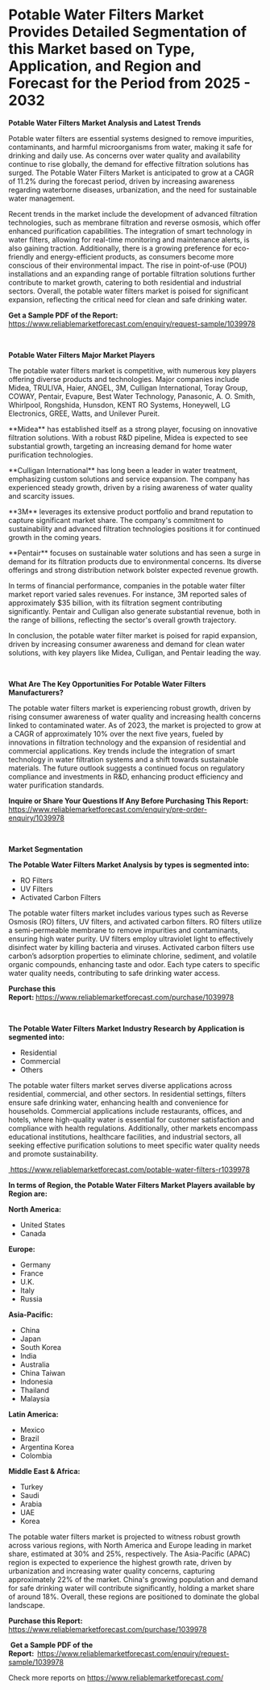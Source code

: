 <p><h1>Potable Water Filters Market Provides Detailed Segmentation of this Market based on Type, Application, and Region and Forecast for the Period from 2025 - 2032</h1></p><p><strong>Potable Water Filters Market Analysis and Latest Trends</strong></p>
<p><p>Potable water filters are essential systems designed to remove impurities, contaminants, and harmful microorganisms from water, making it safe for drinking and daily use. As concerns over water quality and availability continue to rise globally, the demand for effective filtration solutions has surged. The Potable Water Filters Market is anticipated to grow at a CAGR of 11.2% during the forecast period, driven by increasing awareness regarding waterborne diseases, urbanization, and the need for sustainable water management.</p><p>Recent trends in the market include the development of advanced filtration technologies, such as membrane filtration and reverse osmosis, which offer enhanced purification capabilities. The integration of smart technology in water filters, allowing for real-time monitoring and maintenance alerts, is also gaining traction. Additionally, there is a growing preference for eco-friendly and energy-efficient products, as consumers become more conscious of their environmental impact. The rise in point-of-use (POU) installations and an expanding range of portable filtration solutions further contribute to market growth, catering to both residential and industrial sectors. Overall, the potable water filters market is poised for significant expansion, reflecting the critical need for clean and safe drinking water.</p></p>
<p><strong>Get a Sample PDF of the Report:&nbsp;</strong> <a href="https://www.reliablemarketforecast.com/enquiry/request-sample/1039978?utm_campaign=2293&utm_medium=2&utm_source=Github&utm_content=ia&utm_term=11042025&utm_id=potable-water-filters">https://www.reliablemarketforecast.com/enquiry/request-sample/1039978</a></p>
<p>&nbsp;</p>
<p><strong>Potable Water Filters Major Market Players</strong></p>
<p><p>The potable water filters market is competitive, with numerous key players offering diverse products and technologies. Major companies include Midea, TRULIVA, Haier, ANGEL, 3M, Culligan International, Toray Group, COWAY, Pentair, Evapure, Best Water Technology, Panasonic, A. O. Smith, Whirlpool, Rongshida, Hunsdon, KENT RO Systems, Honeywell, LG Electronics, GREE, Watts, and Unilever Pureit.</p><p>**Midea** has established itself as a strong player, focusing on innovative filtration solutions. With a robust R&D pipeline, Midea is expected to see substantial growth, targeting an increasing demand for home water purification technologies. </p><p>**Culligan International** has long been a leader in water treatment, emphasizing custom solutions and service expansion. The company has experienced steady growth, driven by a rising awareness of water quality and scarcity issues. </p><p>**3M** leverages its extensive product portfolio and brand reputation to capture significant market share. The company's commitment to sustainability and advanced filtration technologies positions it for continued growth in the coming years.</p><p>**Pentair** focuses on sustainable water solutions and has seen a surge in demand for its filtration products due to environmental concerns. Its diverse offerings and strong distribution network bolster expected revenue growth.</p><p>In terms of financial performance, companies in the potable water filter market report varied sales revenues. For instance, 3M reported sales of approximately $35 billion, with its filtration segment contributing significantly. Pentair and Culligan also generate substantial revenue, both in the range of billions, reflecting the sector's overall growth trajectory.</p><p>In conclusion, the potable water filter market is poised for rapid expansion, driven by increasing consumer awareness and demand for clean water solutions, with key players like Midea, Culligan, and Pentair leading the way.</p></p>
<p>&nbsp;</p>
<p><strong>What Are The Key Opportunities For Potable Water Filters Manufacturers?</strong></p>
<p><p>The potable water filters market is experiencing robust growth, driven by rising consumer awareness of water quality and increasing health concerns linked to contaminated water. As of 2023, the market is projected to grow at a CAGR of approximately 10% over the next five years, fueled by innovations in filtration technology and the expansion of residential and commercial applications. Key trends include the integration of smart technology in water filtration systems and a shift towards sustainable materials. The future outlook suggests a continued focus on regulatory compliance and investments in R&D, enhancing product efficiency and water purification standards.</p></p>
<p><strong>Inquire or Share Your Questions If Any Before Purchasing This Report:</strong> <a href="https://www.reliablemarketforecast.com/enquiry/pre-order-enquiry/1039978?utm_campaign=2293&utm_medium=2&utm_source=Github&utm_content=ia&utm_term=11042025&utm_id=potable-water-filters">https://www.reliablemarketforecast.com/enquiry/pre-order-enquiry/1039978</a></p>
<p>&nbsp;</p>
<p><strong>Market Segmentation</strong></p>
<p><strong>The Potable Water Filters Market Analysis by types is segmented into:</strong></p>
<p><ul><li>RO Filters</li><li>UV Filters</li><li>Activated Carbon Filters</li></ul></p>
<p><p>The potable water filters market includes various types such as Reverse Osmosis (RO) filters, UV filters, and activated carbon filters. RO filters utilize a semi-permeable membrane to remove impurities and contaminants, ensuring high water purity. UV filters employ ultraviolet light to effectively disinfect water by killing bacteria and viruses. Activated carbon filters use carbon’s adsorption properties to eliminate chlorine, sediment, and volatile organic compounds, enhancing taste and odor. Each type caters to specific water quality needs, contributing to safe drinking water access.</p></p>
<p><strong>Purchase this Report:&nbsp;</strong><a href="https://www.reliablemarketforecast.com/purchase/1039978?utm_campaign=2293&utm_medium=2&utm_source=Github&utm_content=ia&utm_term=11042025&utm_id=potable-water-filters">https://www.reliablemarketforecast.com/purchase/1039978</a></p>
<p>&nbsp;</p>
<p><strong>The Potable Water Filters Market Industry Research by Application is segmented into:</strong></p>
<p><ul><li>Residential</li><li>Commercial</li><li>Others</li></ul></p>
<p><p>The potable water filters market serves diverse applications across residential, commercial, and other sectors. In residential settings, filters ensure safe drinking water, enhancing health and convenience for households. Commercial applications include restaurants, offices, and hotels, where high-quality water is essential for customer satisfaction and compliance with health regulations. Additionally, other markets encompass educational institutions, healthcare facilities, and industrial sectors, all seeking effective purification solutions to meet specific water quality needs and promote sustainability.</p></p>
<p><a href="https://www.reliablemarketforecast.com/potable-water-filters-r1039978?utm_campaign=2293&utm_medium=2&utm_source=Github&utm_content=ia&utm_term=11042025&utm_id=potable-water-filters">&nbsp;https://www.reliablemarketforecast.com/potable-water-filters-r1039978</a></p>
<p><strong>In terms of Region, the Potable Water Filters Market Players available by Region are:</strong></p>
<p>
    <p> <strong> North America: </strong>
        <ul>
            <li>United States</li>
            <li>Canada</li>
        </ul>
        </p> 
    <p> <strong> Europe: </strong>
        <ul>
            <li>Germany</li>
            <li>France</li>
            <li>U.K.</li>
            <li>Italy</li>
            <li>Russia</li>
        </ul>
        </p> 
    <p> <strong> Asia-Pacific: </strong>
        <ul>
            <li>China</li>
            <li>Japan</li>
            <li>South Korea</li>
            <li>India</li>
            <li>Australia</li>
            <li>China Taiwan</li>
            <li>Indonesia</li>
            <li>Thailand</li>
            <li>Malaysia</li>
        </ul>
        </p> 
    <p> <strong> Latin America: </strong>
        <ul>
            <li>Mexico</li>
            <li>Brazil</li>
            <li>Argentina Korea</li>
            <li>Colombia</li>
        </ul>
        </p> 
    <p> <strong> Middle East & Africa: </strong>
        <ul>
            <li>Turkey</li>
            <li>Saudi</li>
            <li>Arabia</li>
            <li>UAE</li>
            <li>Korea</li>
        </ul>
    </p>
    </p>
<p><p>The potable water filters market is projected to witness robust growth across various regions, with North America and Europe leading in market share, estimated at 30% and 25%, respectively. The Asia-Pacific (APAC) region is expected to experience the highest growth rate, driven by urbanization and increasing water quality concerns, capturing approximately 22% of the market. China's growing population and demand for safe drinking water will contribute significantly, holding a market share of around 18%. Overall, these regions are positioned to dominate the global landscape.</p></p>
<p><strong>Purchase this Report: </strong><a href="https://www.reliablemarketforecast.com/purchase/1039978?utm_campaign=2293&utm_medium=2&utm_source=Github&utm_content=ia&utm_term=11042025&utm_id=potable-water-filters">https://www.reliablemarketforecast.com/purchase/1039978</a></p>
<p>&nbsp;<strong>Get a Sample PDF of the Report:&nbsp;&nbsp;</strong><a href="https://www.reliablemarketforecast.com/enquiry/request-sample/1039978?utm_campaign=2293&utm_medium=2&utm_source=Github&utm_content=ia&utm_term=11042025&utm_id=potable-water-filters">https://www.reliablemarketforecast.com/enquiry/request-sample/1039978</a></p>
<p><strong></strong></p>
<p>Check more reports on <a href="https://www.reliablemarketforecast.com/?utm_campaign=2293&utm_medium=2&utm_source=Github&utm_content=ia&utm_term=11042025&utm_id=potable-water-filters">https://www.reliablemarketforecast.com/</a></p>